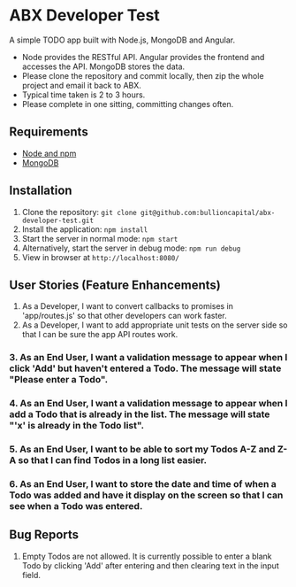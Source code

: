 # ABX Developer Test

A simple TODO app built with Node.js, MongoDB and Angular.

- Node provides the RESTful API. Angular provides the frontend and accesses the API. MongoDB stores the data.
- Please clone the repository and commit locally, then zip the whole project and email it back to ABX.
- Typical time taken is 2 to 3 hours.
- Please complete in one sitting, committing changes often.

## Requirements

- [Node and npm](http://nodejs.org)
- [MongoDB](https://docs.mongodb.org/manual/installation/)

## Installation

1. Clone the repository: `git clone git@github.com:bullioncapital/abx-developer-test.git`
2. Install the application: `npm install`
3. Start the server in normal mode: `npm start`
4. Alternatively, start the server in debug mode: `npm run debug`
5. View in browser at `http://localhost:8080/`

## User Stories (Feature Enhancements)

1. As a Developer, I want to convert callbacks to promises in 'app/routes.js' so that other developers can work faster.
2. As a Developer, I want to add appropriate unit tests on the server side so that I can be sure the app API routes work.
### 3. As an End User, I want a validation message to appear when I click 'Add' but haven't entered a Todo. The message will state "Please enter a Todo".
### 4. As an End User, I want a validation message to appear when I add a Todo that is already in the list. The message will state "'x' is already in the Todo list".
### 5. As an End User, I want to be able to sort my Todos A-Z and Z-A so that I can find Todos in a long list easier.
### 6. As an End User, I want to store the date and time of when a Todo was added and have it display on the screen so that I can see when a Todo was entered. 

## Bug Reports

1. Empty Todos are not allowed. It is currently possible to enter a blank Todo by clicking 'Add' after entering and then clearing text in the input field.
